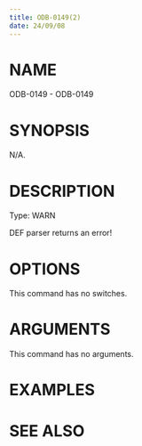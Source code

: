 ```yaml
---
title: ODB-0149(2)
date: 24/09/08
---
```


# NAME

ODB-0149 - ODB-0149

# SYNOPSIS

N/A.

# DESCRIPTION

Type: WARN

DEF parser returns an error!

# OPTIONS

This command has no switches.

# ARGUMENTS

This command has no arguments.

# EXAMPLES

# SEE ALSO
